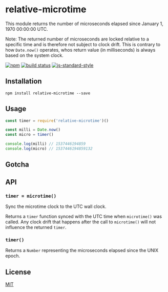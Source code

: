 # relative-microtime

This module returns the number of microseconds elapsed since January 1,
1970 00:00:00 UTC.

Note: The returned number of microseconds are locked relative to a
specific time and is therefore not subject to clock drift. This is
contrary to how `Date.now()` operates, whos return value (in
milliseconds) is always based on the system clock.

[![npm](https://img.shields.io/npm/v/relative-microtime.svg)](https://www.npmjs.com/package/relative-microtime)
[![build status](https://travis-ci.org/watson/relative-microtime.svg?branch=master)](https://travis-ci.org/watson/relative-microtime)
[![js-standard-style](https://img.shields.io/badge/code%20style-standard-brightgreen.svg?style=flat)](https://github.com/feross/standard)

## Installation

```
npm install relative-microtime --save
```

## Usage

```js
const timer = require('relative-microtime')()

const milli = Date.now()
const micro = timer()

console.log(milli) // 1537446194859
console.log(micro) // 1537446194859132
```

## Gotcha

## API

### `timer = microtime()`

Sync the microtime clock to the UTC wall clock.

Returns a `timer` function synced with the UTC time when `microtime()`
was called. Any clock drift that happens after the call to `microtime()`
will not influence the returned `timer`.

### `timer()`

Returns a `Number` representing the microseconds elapsed since the UNIX
epoch.

## License

[MIT](LICENSE)
